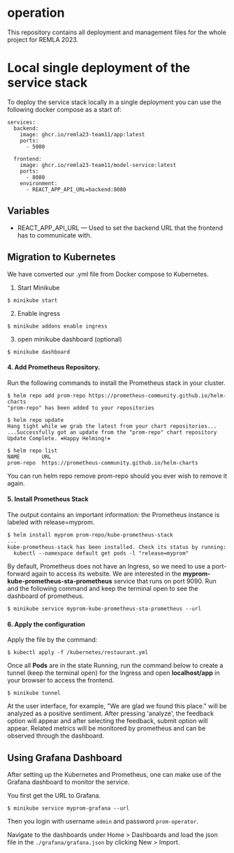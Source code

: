 # operation
This repository contains all deployment and management files for the whole project for REMLA 2023.

# Local single deployment of the service stack
To deploy the service stack locally in a single deployment you can use the following docker compose as a start of:
```
services:
  backend:
    image: ghcr.io/remla23-team11/app:latest
    ports:
      - 5000

  frontend:
    image: ghcr.io/remla23-team11/model-service:latest
    ports:
      - 8080
    environment:
      - REACT_APP_API_URL=backend:8080
```

## Variables

* REACT_APP_API_URL — Used to set the backend URL that the frontend has to communicate with.

## Migration to Kubernetes
We have converted our .yml file from Docker compose to Kubernetes.

1. Start Minikube  
```
$ minikube start
```

2. Enable ingress
```
$ minikube addons enable ingress
```

3. open minikube dashboard (optional)
```
$ minikube dashboard
```

#### 4. Add Prometheus Repository. 
Run the following commands to install the Prometheus stack in your cluster.
```
$ helm repo add prom-repo https://prometheus-community.github.io/helm-charts
"prom-repo" has been added to your repositories

$ helm repo update
Hang tight while we grab the latest from your chart repositories...
...Successfully got an update from the "prom-repo" chart repository
Update Complete. ⎈Happy Helming!⎈

$ helm repo list
NAME       URL
prom-repo  https://prometheus-community.github.io/helm-charts
```
You can run helm repo remove prom-repo should you ever wish to remove it again.

#### 5. Install Prometheus Stack
The output contains an important information: the Prometheus instance is labeled with release=myprom.
```
$ helm install myprom prom-repo/kube-prometheus-stack
...
kube-prometheus-stack has been installed. Check its status by running:
  kubectl --namespace default get pods -l "release=myprom"
```

By default, Prometheus does not have an Ingress, so we need to use a port-forward again to access its website. We are interested in the **myprom-kube-prometheus-sta-prometheus** service that runs on port 9090. Run and the following command and keep the terminal open to see the dashboard of prometheus.
```
$ minikube service myprom-kube-prometheus-sta-prometheus --url
```

#### 6. Apply the configuration
Apply the file by the command:
```
$ kubectl apply -f /kubernetes/restaurant.yml
```
Once all **Pods** are in the state Running, run the command below to create a tunnel (keep the terminal open) for the Ingress and open **localhost/app** in your browser to access the frontend. 
```
$ minikube tunnel
```
At the user interface, for example, "We are glad we found this place." will be analyzed as a positive sentiment.
After pressing 'analyze', the feedback option will appear and after selecting the feedback, submit option will appear.
Related metrics will be monitored by prometheus and can be observed through the dashboard.


## Using Grafana Dashboard
After setting up the Kubernetes and Prometheus, one can make use of the Grafana dashboard to monitor the service.

You first get the URL to Grafana.
```
$ minikube service myprom-grafana --url
```
Then you login with username `admin` and password `prom-operator`.

Navigate to the dashboards under Home > Dashboards and load the json file in the `./grafana/grafana.json` by clicking New > Import.
